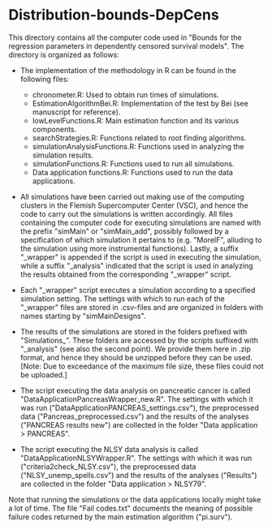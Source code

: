 # Distribution-bounds-DepCens
This directory contains all the computer code used in "Bounds for the regression parameters in dependently censored survival models". The directory is organized as follows:

* The implementation of the methodology in R can be found in the following files:
	* chronometer.R:			Used to obtain run times of simulations.
	* EstimationAlgorithmBei.R:		Implementation of the test by Bei (see manuscript for reference).
	* lowLevelFunctions.R:			Main estimation function and its various components.
	* searchStrategies.R:			Functions related to root finding algorithms.
	* simulationAnalysisFunctions.R:	Functions used in analyzing the simulation results.
	* simulationFunctions.R:		Functions used to run all simulations.
	* Data application functions.R:		Functions used to run the data applications.

* All simulations have been carried out making use of the computing clusters in the Flemish Supercomputer Center (VSC), and hence the code to carry out the simulations is written accordingly. All files containing the computer code for executing simulations are named with the prefix "simMain" or "simMain_add", possibly followed by a specification of which simulation it pertains to (e.g. "MoreIF", alluding to the simulation using more instrumental functions). Lastly, a suffix "_wrapper" is appended if the script is used in executing the simulation, while a suffix "_analysis" indicated that the script is used in analyzing the results obtained from the corresponding "_wrapper" script.

* Each "_wrapper" script executes a simulation according to a specified simulation setting. The settings with which to run each of the "_wrapper" files are stored in .csv-files and are organized in folders with names starting by "simMainDesigns".

* The results of the simulations are stored in the folders prefixed with "Simulations_". These folders are accessed by the scripts suffixed with "_analysis" (see also the second point). We provide them here in .zip format, and hence they should be unzipped before they can be used. [Note: Due to exceedance of the maximum file size, these files could not be uploaded.]

* The script executing the data analysis on pancreatic cancer is called "DataApplicationPancreasWrapper_new.R". The settings with which it was run ("DataApplicationPANCREAS_settings.csv"), the preprocessed data ("Pancreas_preprocessed.csv") and the results of the analyses ("PANCREAS results new") are collected in the folder "Data application > PANCREAS".

* The script executing the NLSY data analysis is called "DataApplicationNLSYWrapper.R". The settings with which it was run ("criteria2check_NLSY.csv"), the preprocessed data ("NLSY_unemp_spells.csv") and the results of the analyses ("Results") are collected in the folder "Data application > NLSY79".

Note that running the simulations or the data applications locally might take a lot of time. The file "Fail codes.txt" documents the meaning of possible failure codes returned by the main estimation algorithm ("pi.surv").



